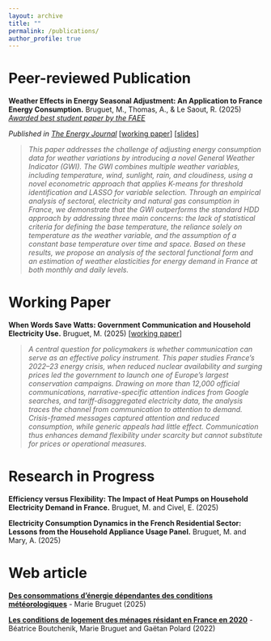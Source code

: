 ```yaml
---
layout: archive
title: ""
permalink: /publications/
author_profile: true
---
```




# Peer-reviewed Publication

 **Weather Effects in Energy Seasonal Adjustment: An Application to France Energy Consumption.** Bruguet, M., Thomas, A., & Le Saout, R. (2025) [*Awarded best student paper by the FAEE*](https://www.faee.fr/fr/51-prix-de-l-aee.html)

*Published in [The Energy Journal](https://doi.org/10.1177/01956574251330845)*  [[working paper](https://mbruguet.github.io/files/ej_bruguet.pdf)]  [[slides](https://mbruguet.github.io/files/faee_bruguet.pdf)] 



>*This paper addresses the challenge of adjusting energy consumption data for weather variations by introducing a novel General Weather Indicator (GWI). The GWI combines multiple weather variables, including temperature, wind, sunlight, rain, and cloudiness, using a novel econometric approach that applies K-means for threshold identification and LASSO for variable selection. Through an empirical analysis of sectoral, electricity and natural gas consumption in France, we demonstrate that the GWI outperforms the standard HDD approach by addressing three main concerns: the lack of statistical
criteria for defining the base temperature, the reliance solely on temperature as the weather variable, and the assumption of a constant base temperature over time and space. Based on these results, we propose an analysis of the sectoral functional form and an estimation of weather elasticities for energy demand in France at both monthly and daily levels.*

# Working Paper
**When Words Save Watts: Government Communication and Household Electricity Use.** Bruguet, M. (2025) [[working paper](https://www.chaireeconomieduclimat.org/wp-content/uploads/2025/09/WP-2025-15.pdf)]
>*A central question for policymakers is whether communication can serve as an effective policy instrument. This paper studies France’s 2022–23 energy crisis, when reduced nuclear availability and surging prices led the government to launch one of Europe’s largest conservation campaigns. Drawing on more than 12,000 official communications, narrative-specific attention indices from Google searches, and tariff-disaggregated electricity data, the analysis traces the channel from communication to attention to demand. Crisis-framed messages captured attention and reduced consumption, while generic appeals had little effect. Communication thus enhances demand flexibility under scarcity but cannot substitute for prices or operational measures.*

# Research in Progress
**Efficiency versus Flexibility: The Impact of Heat Pumps on Household Electricity Demand in France.** Bruguet, M. and Civel, E. (2025)

**Electricity Consumption Dynamics in the French Residential Sector: Lessons from the Household Appliance Usage Panel.** Bruguet, M. and Mary, A. (2025)

# Web article
[**Des consommations d’énergie dépendantes des conditions météorologiques**](https://www.statistiques.developpement-durable.gouv.fr/des-consommations-denergie-dependantes-des-conditions-meteorologiques?rubrique=20&dossier=171) - Marie Bruguet (2025)

[**Les conditions de logement des ménages résidant en France en 2020**](https://www.statistiques.developpement-durable.gouv.fr/les-conditions-de-logement-des-menages-residant-en-france-en-2020?rubrique=54&dossier=1050) - Béatrice Boutchenik, Marie Bruguet and Gaëtan Polard (2022)
